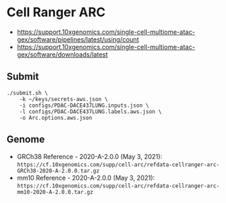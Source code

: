 # Cell Ranger ARC

- https://support.10xgenomics.com/single-cell-multiome-atac-gex/software/pipelines/latest/using/count
- https://support.10xgenomics.com/single-cell-multiome-atac-gex/software/downloads/latest

## Submit

```
./submit.sh \
    -k ~/keys/secrets-aws.json \
    -i configs/PDAC-DACE437LUNG.inputs.json \
    -l configs/PDAC-DACE437LUNG.labels.aws.json \
    -o Arc.options.aws.json
```

## Genome

- GRCh38 Reference - 2020-A-2.0.0 (May 3, 2021): `https://cf.10xgenomics.com/supp/cell-arc/refdata-cellranger-arc-GRCh38-2020-A-2.0.0.tar.gz`
- mm10 Reference - 2020-A-2.0.0 (May 3, 2021): `https://cf.10xgenomics.com/supp/cell-arc/refdata-cellranger-arc-mm10-2020-A-2.0.0.tar.gz`

